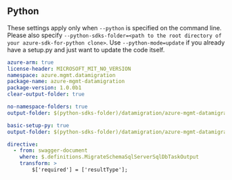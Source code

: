 ## Python

These settings apply only when `--python` is specified on the command line.
Please also specify `--python-sdks-folder=<path to the root directory of your azure-sdk-for-python clone>`.
Use `--python-mode=update` if you already have a setup.py and just want to update the code itself.


``` yaml $(python) && $(track2)
azure-arm: true
license-header: MICROSOFT_MIT_NO_VERSION
namespace: azure.mgmt.datamigration
package-name: azure-mgmt-datamigration
package-version: 1.0.0b1
clear-output-folder: true
```



``` yaml $(python) && $(python-mode) == 'update' && $(track2)
no-namespace-folders: true
output-folder: $(python-sdks-folder)/datamigration/azure-mgmt-datamigration/azure/mgmt/datamigration
```

``` yaml $(python) && $(python-mode) == 'create' && $(track2)
basic-setup-py: true
output-folder: $(python-sdks-folder)/datamigration/azure-mgmt-datamigration
```

``` yaml $(python) && $(track2)
directive:
  - from: swagger-document
    where: $.definitions.MigrateSchemaSqlServerSqlDbTaskOutput
    transform: >
        $['required'] = ['resultType'];  
```
